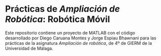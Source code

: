 # Prácticas de *Ampliación de Robótica*: Robótica Móvil

Este repositorio contiene un proyecto de MATLAB con el código desarrollado por Diego Caruana Montes y Jorge Espiau Bhawnani para las prácticas de la asignatura *Ampliación de robótica*, de 4º de GIERM de la Universidad de Málaga.
